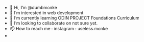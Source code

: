 - 👋 Hi, I’m @dumbmonke
- 👀 I’m interested in web development
- 🌱 I’m currently learning ODIN PROJECT Foundations Curriculum
- 💞️ I’m looking to collaborate on not sure yet.
- 📫 How to reach me : instagram : useless.monke
- 

<!---
dumbmonke/dumbmonke is a ✨ special ✨ repository because its `README.md` (this file) appears on your GitHub profile.
You can click the Preview link to take a look at your changes.
--->
